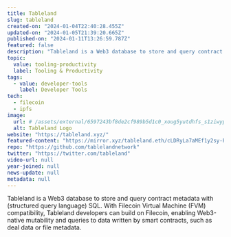 ```yaml
---
title: Tableland
slug: tableland
created-on: "2024-01-04T22:40:28.455Z"
updated-on: "2024-01-05T21:39:20.665Z"
published-on: "2024-01-11T13:26:59.787Z"
featured: false
description: "Tableland is a Web3 database to store and query contract metadata with (structured query language) SQL."
topic:
  value: tooling-productivity
  label: Tooling & Productivity
tags:
  - value: developer-tools
    label: Developer Tools
tech:
  - filecoin
  - ipfs
image:
  url: # /assets/external/6597243bf8de2cf989b5d1c0_xoug5yutdhfs_s1ziwypy3knkkxygigdict_0jnxcxm.svg
  alt: Tableland Logo
website: "https://tableland.xyz/"
featured-content: "https://mirror.xyz/tableland.eth/cLDRyLa7aMEf1y2sy-PhQtllnZ1YK_oxoS-U2Sf30_Y"
repo: "https://github.com/tablelandnetwork"
twitter: "https://twitter.com/tableland"
video-url: null
year-joined: null
news-update: null
metadata: null
---
```


Tableland is a Web3 database to store and query contract metadata with (structured query language) SQL. With Filecoin Virtual Machine (FVM) compatibility, Tableland developers can build on Filecoin, enabling Web3-native mutability and queries to data written by smart contracts, such as deal data or file metadata.
